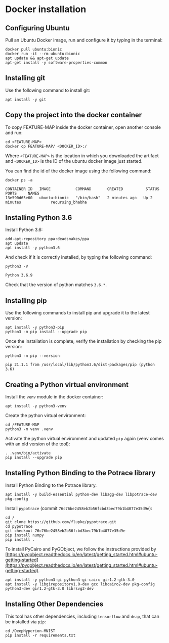 # Docker installation

## Configuring Ubuntu
Pull an Ubuntu Docker image, run and configure it by typing in the terminal:

``` 
docker pull ubuntu:bionic
docker run -it --rm ubuntu:bionic
apt update && apt-get update
apt-get install -y software-properties-common
```

## Installing git
Use the following command to install git:

``` 
apt install -y git
```


## Copy the project into the docker container

To copy FEATURE-MAP inside the docker container, open another console and run:

``` 
cd <FEATURE-MAP>
docker cp FEATURE-MAP/ <DOCKER_ID>:/
```

Where `<FEATURE-MAP>` is the location in which you downloaded the artifact and `<DOCKER_ID>` is the ID of the ubuntu docker image just started.

You can find the id of the docker image using the following command:

```
docker ps -a

CONTAINER ID   IMAGE           COMMAND       CREATED          STATUS          PORTS     NAMES
13e590d65e60   ubuntu:bionic   "/bin/bash"   2 minutes ago   Up 2 minutes             recursing_bhabha
```

## Installing Python 3.6
Install Python 3.6:

``` 
add-apt-repository ppa:deadsnakes/ppa
apt update
apt install -y python3.6
```

And check if it is correctly installed, by typing the following command:

``` 
python3 -V

Python 3.6.9
```

Check that the version of python matches `3.6.*`.

## Installing pip

Use the following commands to install pip and upgrade it to the latest version:

``` 
apt install -y python3-pip
python3 -m pip install --upgrade pip
```

Once the installation is complete, verify the installation by checking the pip version:

``` 
python3 -m pip --version

pip 21.1.1 from /usr/local/lib/python3.6/dist-packages/pip (python 3.6)
```
## Creating a Python virtual environment

Install the `venv` module in the docker container:

``` 
apt install -y python3-venv
```

Create the python virtual environment:

```
cd /FEATURE-MAP
python3 -m venv .venv
```

Activate the python virtual environment and updated `pip` again (venv comes with an old version of the tool):

```
. .venv/bin/activate
pip install --upgrade pip
```

## Installing Python Binding to the Potrace library
Install Python Binding to the Potrace library.

``` 
apt install -y build-essential python-dev libagg-dev libpotrace-dev pkg-config
``` 

Install `pypotrace` (commit `76c76be2458eb2b56fcbd3bec79b1b4077e35d9e`):

``` 
cd /
git clone https://github.com/flupke/pypotrace.git
cd pypotrace
git checkout 76c76be2458eb2b56fcbd3bec79b1b4077e35d9e
pip install numpy
pip install .
``` 

To install PyCairo and PyGObject, we follow the instructions provided by [https://pygobject.readthedocs.io/en/latest/getting_started.html#ubuntu-getting-started](https://pygobject.readthedocs.io/en/latest/getting_started.html#ubuntu-getting-started).

``` 
apt install -y python3-gi python3-gi-cairo gir1.2-gtk-3.0
apt install -y libgirepository1.0-dev gcc libcairo2-dev pkg-config python3-dev gir1.2-gtk-3.0 librsvg2-dev
``` 

## Installing Other Dependencies

This tool has other dependencies, including `tensorflow` and `deap`, that can be installed via `pip`:

```
cd /DeepHyperion-MNIST
pip install -r requirements.txt
```